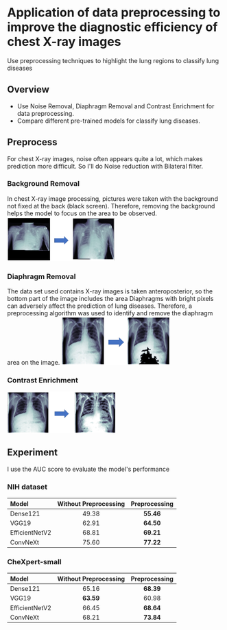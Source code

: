 # Application of data preprocessing to improve the diagnostic efficiency of chest X-ray images
Use preprocessing techniques to highlight the lung regions to classify lung diseases

## Overview
* Use Noise Removal, Diaphragm Removal and Contrast Enrichment for data preprocessing.
* Compare different pre-trained models for classify lung diseases.

## Preprocess
For chest X-ray images, noise often appears quite a lot, which makes prediction more difficult. So I'll do Noise reduction with Bilateral filter.
### Background Removal
In chest X-ray image processing, pictures were taken with the background not fixed at the back (black screen). Therefore, removing the background helps the model to focus on the area to be observed.
<img src="images/bg_rm.png" width=50% height=50%>

### Diaphragm Removal
The data set used contains X-ray images is taken anteroposterior, so the bottom part of the image includes the area
Diaphragms with bright pixels can adversely affect the prediction of lung diseases. Therefore, a preprocessing algorithm was used to identify and remove the diaphragm area on the image. 
<img src="images/dp_rm.png" width=50% height=50%>

### Contrast Enrichment

<img src="images/contrast_rm.png" width=50% height=50%>

## Experiment
I use the AUC score to evaluate the model's performance
### NIH dataset
| Model | Without Preprocessing  | Preprocessing | 
|:-------------| :-------------: | :-------------: | 
|Dense121| 49.38 | **55.46** | 
|VGG19 | 62.91 | **64.50**  | 
|EfficientNetV2| 68.81 | **69.21** |
|ConvNeXt | 75.60 | **77.22** |

### CheXpert-small
| Model | Without Preprocessing  | Preprocessing | 
|:-------------| :-------------: | :-------------: | 
|Dense121| 65.16 | **68.39** | 
|VGG19 | **63.59** | 60.98  | 
|EfficientNetV2| 66.45 | **68.64** |
|ConvNeXt | 68.21 | **73.84** |

